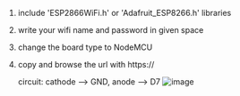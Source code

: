 
1. include 'ESP2866WiFi.h' or 'Adafruit_ESP8266.h' libraries  
2. write your wifi name and password in given space
3. change the board type to NodeMCU  
4. copy and browse the url with https://
   
   circuit:
   cathode --> GND, anode --> D7
   ![image](https://github.com/tej-mahender/IoT/assets/148678239/c9cd9c06-543d-4a5f-ad92-fd56bb0bb76c)

